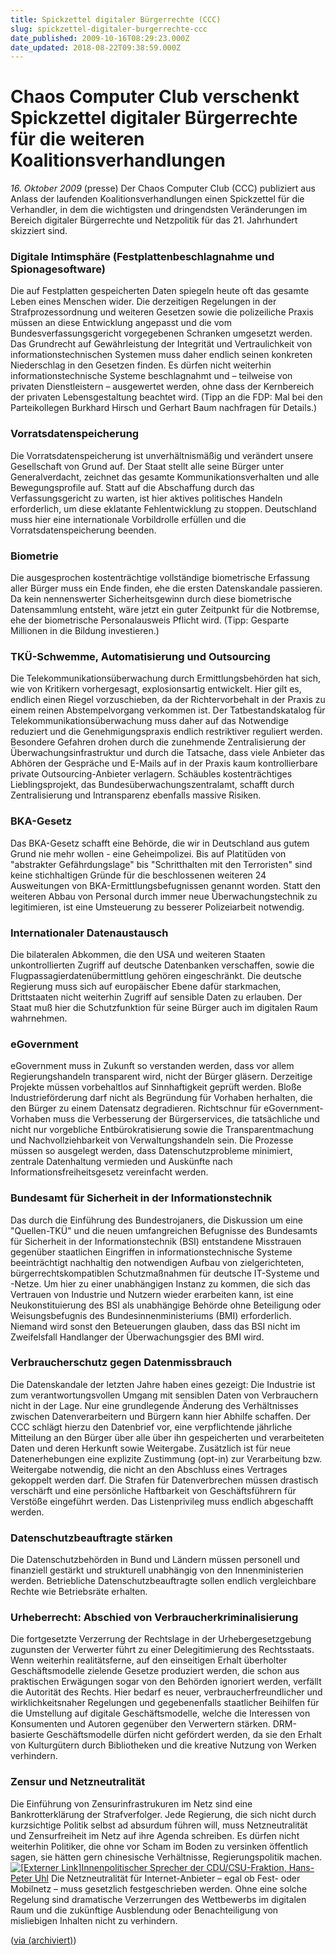 ```yaml
---
title: Spickzettel digitaler Bürgerrechte (CCC)
slug: spickzettel-digitaler-burgerrechte-ccc
date_published: 2009-10-16T08:29:23.000Z
date_updated: 2018-08-22T09:38:59.000Z
---
```


# Chaos Computer Club verschenkt Spickzettel digitaler Bürgerrechte für die weiteren Koalitionsverhandlungen
*16. Oktober 2009* (presse)
Der Chaos Computer Club (CCC) publiziert aus Anlass der laufenden Koalitionsverhandlungen einen Spickzettel für die Verhandler, in dem die wichtigsten und dringendsten Veränderungen im Bereich digitaler Bürgerrechte und Netzpolitik für das 21. Jahrhundert skizziert sind.

### Digitale Intimsphäre (Festplattenbeschlagnahme und Spionagesoftware)

Die auf Festplatten gespeicherten Daten spiegeln heute oft das gesamte Leben eines Menschen wider. Die derzeitigen Regelungen in der Strafprozessordnung und weiteren Gesetzen sowie die polizeiliche Praxis müssen an diese Entwicklung angepasst und die vom Bundesverfassungsgericht vorgegebenen Schranken umgesetzt werden. Das Grundrecht auf Gewährleistung der Integrität und Vertraulichkeit von informationstechnischen Systemen muss daher endlich seinen konkreten Niederschlag in den Gesetzen finden. Es dürfen nicht weiterhin informationstechnische Systeme beschlagnahmt und – teilweise von privaten Dienstleistern – ausgewertet werden, ohne dass der Kernbereich der privaten Lebensgestaltung beachtet wird. (Tipp an die FDP: Mal bei den Parteikollegen Burkhard Hirsch und Gerhart Baum nachfragen für Details.)

### Vorratsdatenspeicherung

Die Vorratsdatenspeicherung ist unverhältnismäßig und verändert unsere Gesellschaft von Grund auf. Der Staat stellt alle seine Bürger unter Generalverdacht, zeichnet das gesamte Kommunikationsverhalten und alle Bewegungsprofile auf. Statt auf die Abschaffung durch das Verfassungsgericht zu warten, ist hier aktives politisches Handeln erforderlich, um diese eklatante Fehlentwicklung zu stoppen. Deutschland muss hier eine internationale Vorbildrolle erfüllen und die Vorratsdatenspeicherung beenden.

### Biometrie

Die ausgesprochen kostenträchtige vollständige biometrische Erfassung aller Bürger muss ein Ende finden, ehe die ersten Datenskandale passieren. Da kein nennenswerter Sicherheitsgewinn durch diese biometrische Datensammlung entsteht, wäre jetzt ein guter Zeitpunkt für die Notbremse, ehe der biometrische Personalausweis Pflicht wird. (Tipp: Gesparte Millionen in die Bildung investieren.)

### TKÜ-Schwemme, Automatisierung und Outsourcing

Die Telekommunikationsüberwachung durch Ermittlungsbehörden hat sich, wie von Kritikern vorhergesagt, explosionsartig entwickelt. Hier gilt es, endlich einen Riegel vorzuschieben, da der Richtervorbehalt in der Praxis zu einem reinen Abstempelvorgang verkommen ist. Der Tatbestandskatalog für Telekommunikationsüberwachung muss daher auf das Notwendige reduziert und die Genehmigungspraxis endlich restriktiver reguliert werden. Besondere Gefahren drohen durch die zunehmende Zentralisierung der Überwachungsinfrastruktur und durch die Tatsache, dass viele Anbieter das Abhören der Gespräche und E-Mails auf in der Praxis kaum kontrollierbare private Outsourcing-Anbieter verlagern. Schäubles kostenträchtiges Lieblingsprojekt, das Bundesüberwachungszentralamt, schafft durch Zentralisierung und Intransparenz ebenfalls massive Risiken.

### BKA-Gesetz

Das BKA-Gesetz schafft eine Behörde, die wir in Deutschland aus gutem Grund nie mehr wollen - eine Geheimpolizei. Bis auf Platitüden von "abstrakter Gefährdungslage" bis "Schritthalten mit den Terroristen" sind keine stichhaltigen Gründe für die beschlossenen weiteren 24 Ausweitungen von BKA-Ermittlungsbefugnissen genannt worden. Statt den weiteren Abbau von Personal durch immer neue Überwachungstechnik zu legitimieren, ist eine Umsteuerung zu besserer Polizeiarbeit notwendig.

### Internationaler Datenaustausch

Die bilateralen Abkommen, die den USA und weiteren Staaten unkontrollierten Zugriff auf deutsche Datenbanken verschaffen, sowie die Flugpassagierdatenübermittlung gehören eingeschränkt. Die deutsche Regierung muss sich auf europäischer Ebene dafür starkmachen, Drittstaaten nicht weiterhin Zugriff auf sensible Daten zu erlauben. Der Staat muß hier die Schutzfunktion für seine Bürger auch im digitalen Raum wahrnehmen.

### eGovernment

eGovernment muss in Zukunft so verstanden werden, dass vor allem Regierungshandeln transparent wird, nicht der Bürger gläsern. Derzeitige Projekte müssen vorbehaltlos auf Sinnhaftigkeit geprüft werden. Bloße Industrieförderung darf nicht als Begründung für Vorhaben herhalten, die den Bürger zu einem Datensatz degradieren. Richtschnur für eGovernment-Vorhaben muss die Verbesserung der Bürgerservices, die tatsächliche und nicht nur vorgebliche Entbürokratisierung sowie die Transparentmachung und Nachvollziehbarkeit von Verwaltungshandeln sein. Die Prozesse müssen so ausgelegt werden, dass Datenschutzprobleme minimiert, zentrale Datenhaltung vermieden und Auskünfte nach Informationsfreiheitsgesetz vereinfacht werden.

### Bundesamt für Sicherheit in der Informationstechnik

Das durch die Einführung des Bundestrojaners, die Diskussion um eine "Quellen-TKÜ" und die neuen umfangreichen Befugnisse des Bundesamts für Sicherheit in der Informationstechnik (BSI) entstandene Misstrauen gegenüber staatlichen Eingriffen in informationstechnische Systeme beeinträchtigt nachhaltig den notwendigen Aufbau von zielgerichteten, bürgerrechtskompatiblen Schutzmaßnahmen für deutsche IT-Systeme und -Netze. Um hier zu einer unabhängigen Instanz zu kommen, die sich das Vertrauen von Industrie und Nutzern wieder erarbeiten kann, ist eine Neukonstituierung des BSI als unabhängige Behörde ohne Beteiligung oder Weisungsbefugnis des Bundesinnenministeriums (BMI) erforderlich. Niemand wird sonst den Beteuerungen glauben, dass das BSI nicht im Zweifelsfall Handlanger der Überwachungsgier des BMI wird.

### Verbraucherschutz gegen Datenmissbrauch

Die Datenskandale der letzten Jahre haben eines gezeigt: Die Industrie ist zum verantwortungsvollen Umgang mit sensiblen Daten von Verbrauchern nicht in der Lage. Nur eine grundlegende Änderung des Verhältnisses zwischen Datenverarbeitern und Bürgern kann hier Abhilfe schaffen. Der CCC schlägt hierzu den Datenbrief vor, eine verpflichtende jährliche Mitteilung an den Bürger über alle über ihn gespeicherten und verarbeiteten Daten und deren Herkunft sowie Weitergabe. Zusätzlich ist für neue Datenerhebungen eine explizite Zustimmung (opt-in) zur Verarbeitung bzw. Weitergabe notwendig, die nicht an den Abschluss eines Vertrages gekoppelt werden darf. Die Strafen für Datenverbrechen müssen drastisch verschärft und eine persönliche Haftbarkeit von Geschäftsführern für Verstöße eingeführt werden. Das Listenprivileg muss endlich abgeschafft werden.

### Datenschutzbeauftragte stärken

Die Datenschutzbehörden in Bund und Ländern müssen personell und finanziell gestärkt und strukturell unabhängig von den Innenministerien werden. Betriebliche Datenschutzbeauftragte sollen endlich vergleichbare Rechte wie Betriebsräte erhalten.

### Urheberrecht: Abschied von Verbraucherkriminalisierung

Die fortgesetzte Verzerrung der Rechtslage in der Urhebergesetzgebung zugunsten der Verwerter führt zu einer Delegitimierung des Rechtsstaats. Wenn weiterhin realitätsferne, auf den einseitigen Erhalt überholter Geschäftsmodelle zielende Gesetze produziert werden, die schon aus praktischen Erwägungen sogar von den Behörden ignoriert werden, verfällt die Autorität des Rechts. Hier bedarf es neuer, verbraucherfreundlicher und wirklichkeitsnaher Regelungen und gegebenenfalls staatlicher Beihilfen für die Umstellung auf digitale Geschäftsmodelle, welche die Interessen von Konsumenten und Autoren gegenüber den Verwertern stärken. DRM-basierte Geschäftsmodelle dürfen nicht gefördert werden, da sie den Erhalt von Kulturgütern durch Bibliotheken und die kreative Nutzung von Werken verhindern.

### Zensur und Netzneutralität

Die Einführung von Zensurinfrastrukuren im Netz sind eine Bankrotterklärung der Strafverfolger. Jede Regierung, die sich nicht durch kurzsichtige Politik selbst ad absurdum führen will, muss Netzneutralität und Zensurfreiheit im Netz auf ihre Agenda schreiben. Es dürfen nicht weiterhin Politiker, die ohne vor Scham im Boden zu versinken öffentlich sagen, sie hätten gern chinesische Verhältnisse, Regierungspolitik machen. [![[Externer Link]](//www.ccc.de/images/style/link-extern-blue.png)Innenpolitischer Sprecher der CDU/CSU-Fraktion, Hans-Peter Uhl](http://polit-bash.org/?214) Die Netzneutralität für Internet-Anbieter – egal ob Fest- oder Mobilnetz – muss gesetzlich festgeschrieben werden. Ohne eine solche Regelung sind dramatische Verzerrungen des Wettbewerbs im digitalen Raum und die zukünftige Ausblendung oder Benachteiligung von misliebigen Inhalten nicht zu verhindern.

([via (archiviert)](http://web.archive.org/web/20091019104435/http://rivva.de:80/http://www.ccc.de/updates/2009/pm-spickzettel))
